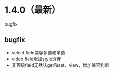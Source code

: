 # 1.4.0（最新）
bugfix

## bugfix
- select field兼容多选和单选
- video field增加style透传
- 非顶级field无默认get和set、view，增加兼容判断

